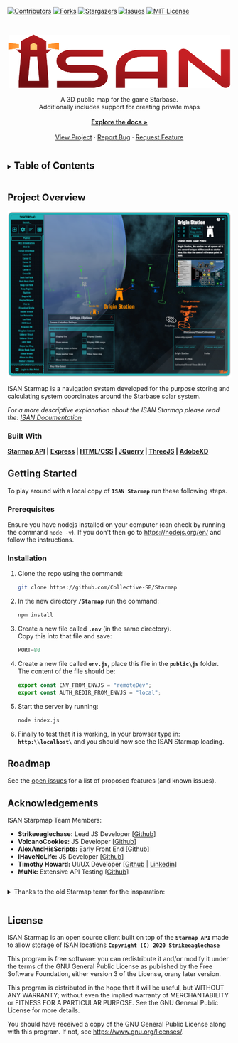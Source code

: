 <!--
*** Thanks for checking out the Best-README-Template. If you have a suggestion
*** that would make this better, please fork the repo and create a pull request
*** or simply open an issue with the tag "enhancement".
*** Thanks again! Now go create something AMAZING! :D
***
***
***
*** To avoid retyping too much info. Do a search and replace for the following:
*** github_username, repo_name, twitter_handle, email, project_title, project_description
-->



<!-- PROJECT SHIELDS -->
<!--
*** I'm using markdown "reference style" links for readability.
*** Reference links are enclosed in brackets [ ] instead of parentheses ( ).
*** See the bottom of this document for the declaration of the reference variables
*** for contributors-url, forks-url, etc. This is an optional, concise syntax you may use.
*** https://www.markdownguide.org/basic-syntax/#reference-style-links
-->
[![Contributors][contributors-shield]][contributors-url]
[![Forks][forks-shield]][forks-url]
[![Stargazers][stars-shield]][stars-url]
[![Issues][issues-shield]][issues-url]
[![MIT License][license-shield]][license-url]

<!-- PROJECT LOGO -->
<br />
<p align="center">
  <a href="https://github.com/Collective-SB/Starmap">
    <img src="readme-assets/ISAN.svg" alt="Logo" width="500" height="120">
  </a>

  <!--<h3 align="center">ISAN Starmap</h3>-->

  <p align="center">
    A 3D public map for the game Starbase. 
    <br>Additionally includes support for creating private maps
    <br />
    <br>
    <a href="https://github.com/Collective-SB/Starmap/blob/master/public/isan.pdf" target="_blank"><strong>Explore the docs »</strong></a>
    <br />
    <br />
    <a href="https://isan.to" target="_blank">View Project</a>
    ·
    <a href="https://discord.gg/VnU8apR" target="_blank">Report Bug</a>
    ·
    <a href="#" target="_blank">Request Feature</a>
  </p>
</p>



<!-- TABLE OF CONTENTS -->
<details>
  <summary><h2 style="display: inline-block">Table of Contents</h2></summary>
  <ol>
    <li>
      <a href="#about-the-project">About The Project</a>
      <ul>
        <li><a href="#built-with">Built With</a></li>
      </ul>
    </li>
    <li>
      <a href="#getting-started">Getting Started</a>
      <ul>
        <li><a href="#prerequisites">Prerequisites</a></li>
        <li><a href="#installation">Installation</a></li>
      </ul>
    </li>
    <li><a href="#usage">Usage</a></li>
    <li><a href="#roadmap">Roadmap</a></li>
    <li><a href="#contributing">Contributing</a></li>
    <li><a href="#license">License</a></li>
    <li><a href="#contact">Contact</a></li>
    <li><a href="#acknowledgements">Acknowledgements</a></li>
  </ol>
</details>



<!-- ABOUT THE PROJECT -->
## Project Overview
[![Product Name Screen Shot][product-screenshot]](https://isan.to)

ISAN Starmap is a navigation system developed for the purpose storing and calculating system coordinates around the Starbase solar system.
<br>

_For a more descriptive explanation about the ISAN Starmap please read the: 
[ISAN Documentation](https://github.com/Collective-SB/Starmap/blob/master/public/isan.pdf)_


### Built With
<strong><a href="#" target="_blank">Starmap API</a> | <a href="https://expressjs.com/" target="_blank">Express</a> | <a href="https://www.w3schools.com/" target="_blank">HTML/CSS</a> | <a href="https://jquery.com" target="_blank">JQuerry</a> | <a href="https://threejs.org/" target="_blank">ThreeJS</a> | <a href="https://www.adobe.com/nz/products/xd.html" target="_blank">AdobeXD</a></strong>

<!-- GETTING STARTED -->
## Getting Started

To play around with a local copy of <strong>`ISAN Starmap`</strong> run these following steps.

### Prerequisites

Ensure you have nodejs installed on your computer (can check by running the command `node -v`). If you don't then go to https://nodejs.org/en/ and follow the instructions.
<br>


### Installation

1. Clone the repo using the command:
   ```sh
   git clone https://github.com/Collective-SB/Starmap
   ```
2. In the new directory <strong>`/Starmap`</strong> run the command:
   ```sh
   npm install
   ```
3. Create a new file called <strong>`.env`</strong> (in the same directory). 
   <br>
   Copy this into that file and save:
      ```js
      PORT=80
      ```
4. Create a new file called <strong>`env.js`</strong>, place this file in the <strong>`public\js`</strong> folder. 
<br>The content of the file should be:
   ```js
   export const ENV_FROM_ENVJS = "remoteDev";
   export const AUTH_REDIR_FROM_ENVJS = "local";
   ```
5. Start the server by running:
   ```sh
   node index.js
   ```
6. Finally to test that it is working, In your browser type in: <strong>`http:\\localhost\`</strong> and you should now see the ISAN Starmap loading.





<!-- ROADMAP -->
## Roadmap

See the [open issues](https://github.com/Collective-SB/Starmap/issues) for a list of proposed features (and known issues).






<!-- ACKNOWLEDGEMENTS -->
## Acknowledgements
ISAN Starpmap Team Members:
* <strong>Strikeeaglechase:</strong> Lead JS Developer [[Github](https://github.com/Strikeeaglechase)]
* <strong>VolcanoCookies:</strong> JS Developer [[Github](https://github.com/VolcanoCookies)]
* <strong>AlexAndHisScripts:</strong>  Early Front End [[Github](https://github.com/AlexAndHisScripts)]
* <strong>IHaveNoLife:</strong> JS Developer [[Github]()]
* <strong>Timothy Howard:</strong> UI/UX Developer [[Github](https://github.com/timhow38) | [Linkedin](https://www.linkedin.com/in/timhow20/)]
* <strong>MuNk:</strong> Extensive API Testing [[Github]()]



<details>
  <summary><p style="display: inline-block">Thanks to the old Starmap team for the insparation:</p></summary>
  <ol>
    <li>
    <strong>Peter Shepherd:</strong> JS Developer [<a href="https://www.linkedin.com/in/peter-shepherd-a912a8201/" target="_blank">Linkedin</a>]
    </li>
    <li>
    <strong>Maximilian Lambert:</strong> JS Developer [<a href="https://www.linkedin.com/in/maximilian-lambert-00423b192/" target="_blank">Linkedin</a>]
    </li>
    <li>
    <strong>Timothy Howard:</strong> UI/UX Developer [<a href="https://www.linkedin.com/in/timhow20/ " target="_blank">Linkedin</a> | <a href="https://github.com/timhow38" target="_blank">Github</a>]
    </li>
  </ol>
</details>

<!-- LICENSE -->
## License

ISAN Starmap is an open source client built on top of
the <strong>`Starmap API`</strong> made to allow storage of ISAN locations
<strong>`Copyright (C) 2020 Strikeeaglechase`</strong>

This program is free software: you can redistribute it and/or modify
it under the terms of the GNU General Public License as published by
the Free Software Foundation, either version 3 of the License, orany
later version.

This program is distributed in the hope that it will be useful,
but WITHOUT ANY WARRANTY; without even the implied warranty of
MERCHANTABILITY or FITNESS FOR A PARTICULAR PURPOSE. See the
GNU General Public License for more details.

You should have received a copy of the GNU General Public License
along with this program. If not, see <https://www.gnu.org/licenses/>.



<!-- MARKDOWN LINKS & IMAGES -->
<!-- https://www.markdownguide.org/basic-syntax/#reference-style-links -->
[contributors-shield]: https://img.shields.io/github/contributors/Collective-SB/Starmap.svg?style=for-the-badge
[contributors-url]: https://github.com/Collective-SB/Starmap/graphs/contributors
[forks-shield]: https://img.shields.io/github/forks/Collective-SB/Starmap.svg?style=for-the-badge
[forks-url]: https://github.com/Collective-SB/Starmap/network/members
[stars-shield]: https://img.shields.io/github/stars/Collective-SB/Starmap.svg?style=for-the-badge
[stars-url]: https://github.com/Collective-SB/Starmap/stargazers
[issues-shield]: https://img.shields.io/github/issues/Collective-SB/Starmap.svg?style=for-the-badge
[issues-url]: https://github.com/Collective-SB/Starmap/issues
[license-shield]: https://img.shields.io/github/license/Collective-SB/Starmap.svg?style=for-the-badge
[license-url]: https://github.com/Collective-SB/Starmap/blob/master/LICENSE.txt
[product-screenshot]: readme-assets/header-picture.png
[product-screenshot02]: readme-assets/ISAN.svg
